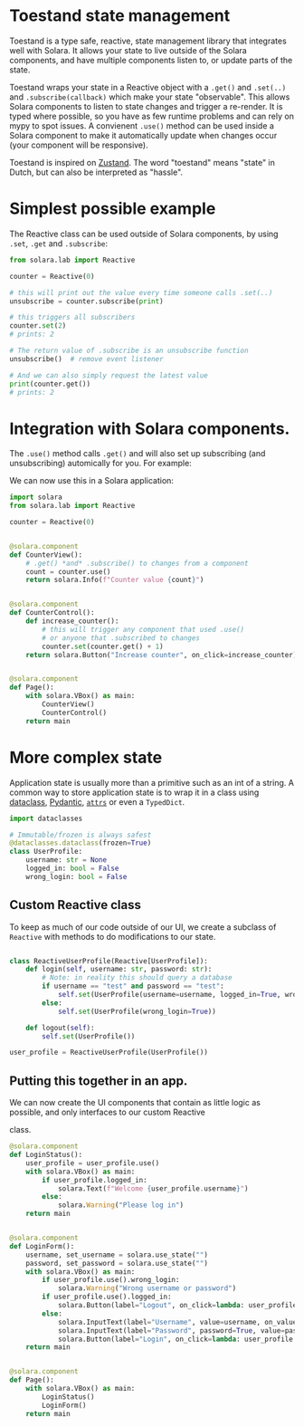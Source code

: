 # Toestand state management

Toestand is a type safe, reactive, state management library that integrates well with Solara. It allows your state to live outside of the Solara components, and have multiple components listen to, or update parts of the state.

Toestand wraps your state in a Reactive object with a `.get()` and `.set(..)` and `.subscribe(callback)` which make your state "observable". This allows Solara components to listen to state changes and trigger a re-render. It is typed where possible, so you have as few runtime problems and can rely on mypy to spot issues.
A convienent `.use()` method can be used inside a Solara component to make it automatically update when changes occur (your component will be responsive).

Toestand is inspired on [Zustand](https://github.com/pmndrs/zustand).  The word "toestand" means "state" in Dutch, but can also be interpreted as "hassle".

# Simplest possible example

The Reactive class can be used outside of Solara components, by using `.set`, `.get` and `.subscribe`:

```py
from solara.lab import Reactive

counter = Reactive(0)

# this will print out the value every time someone calls .set(..)
unsubscribe = counter.subscribe(print)

# this triggers all subscribers
counter.set(2)
# prints: 2

# The return value of .subscribe is an unsubscribe function
unsubscribe()  # remove event listener

# And we can also simply request the latest value
print(counter.get())
# prints: 2
```

# Integration with Solara components.

The `.use()` method calls `.get()` and will also set up subscribing (and unsubscribing) automically for you. For example:

We can now use this in a Solara application:

```python
import solara
from solara.lab import Reactive

counter = Reactive(0)


@solara.component
def CounterView():
    # .get() *and* .subscribe() to changes from a component
    count = counter.use()
    return solara.Info(f"Counter value {count}")


@solara.component
def CounterControl():
    def increase_counter():
        # this will trigger any component that used .use()
        # or anyone that .subscribed to changes
        counter.set(counter.get() + 1)
    return solara.Button("Increase counter", on_click=increase_counter)


@solara.component
def Page():
    with solara.VBox() as main:
        CounterView()
        CounterControl()
    return main
```

# More complex state

Application state is usually more than a primitive such as an int of a string.
A common way to store application state is to wrap it in a class using [dataclass](https://docs.python.org/3/library/dataclasses.html), [Pydantic](https://pydantic-docs.helpmanual.io/), [`attrs`](https://www.attrs.org/en/stable/) or even a `TypedDict`.

```python
import dataclasses

# Immutable/frozen is always safest
@dataclasses.dataclass(frozen=True)
class UserProfile:
    username: str = None
    logged_in: bool = False
    wrong_login: bool = False

```

## Custom Reactive class

To keep as much of our code outside of our UI, we create a subclass of `Reactive` with methods to do modifications to our state.

```python

class ReactiveUserProfile(Reactive[UserProfile]):
    def login(self, username: str, password: str):
        # Note: in reality this should query a database
        if username == "test" and password == "test":
            self.set(UserProfile(username=username, logged_in=True, wrong_login=False))
        else:
            self.set(UserProfile(wrong_login=True))

    def logout(self):
        self.set(UserProfile())

user_profile = ReactiveUserProfile(UserProfile())
```


## Putting this together in an app.

We can now create the UI components that contain as little logic as possible, and only interfaces to our custom Reactive

 class.

```python
@solara.component
def LoginStatus():
    user_profile = user_profile.use()
    with solara.VBox() as main:
        if user_profile.logged_in:
            solara.Text(f"Welcome {user_profile.username}")
        else:
            solara.Warning("Please log in")
    return main


@solara.component
def LoginForm():
    username, set_username = solara.use_state("")
    password, set_password = solara.use_state("")
    with solara.VBox() as main:
        if user_profile.use().wrong_login:
            solara.Warning("Wrong username or password")
        if user_profile.use().logged_in:
            solara.Button(label="Logout", on_click=lambda: user_profile.logout())
        else:
            solara.InputText(label="Username", value=username, on_value=set_username)
            solara.InputText(label="Password", password=True, value=password, on_value=set_password)
            solara.Button(label="Login", on_click=lambda: user_profile.login(username, password))
    return main


@solara.component
def Page():
    with solara.VBox() as main:
        LoginStatus()
        LoginForm()
    return main
```


<!-- # Advanced

Changing the state can be done calling a method on the store:

```py
@react.component
def Controls1():
    return sol.Button("add bear", on_click=bear_store.increase_population)
```

Using the special `setter/fields` combination:
```py
@react.component
def Controls2a():
    return sol.IntSlider("set bear", on_value=bear_store.setter(bear_store.fields.count))
```
*Note that the "setter + fields" method may look a bit odd, but the only way we generate a type safe setter due to type limitations in Python*


Or simply using a lambda+update:
```py
@react.component
def Controls2a():
    return sol.FloatSlider("set bear", on_value=lambda value: bear_store.update(count=value))

```

# Storage

In the previous example `bear_store` is a global variable, however, when running in the Solara server, each `connection` (e.g. each browser tab) will have it's own state, nothing is shared by default. This means each user/browser tab will have its own `BearState.count` value.
Outside of the Solara server (e.g. in a Jupyter environment), there is only a single state, since there are no multiple users.

If you do want to have a single shared state (currently only a worker/process scope is supported), use a different storage scope.

```py
import solara.scope

bear_store = BearStore(bear_state, storage=solara.scope.worker)
```

# Complete working example

This example can be copy pasted and should work using `$ solara run app.py`

```py
import dataclasses

import react_ipywidgets as react

import solara as sol
from solara.toestand import Store


@dataclasses.dataclass(frozen=True)
class BearState:
    type: str
    count: int


class BearStore(Store[BearState]):
    def increase_population(self):
        self.update(count=self.get().count + 1)


bear_state_initial = BearState(type="brown", count=2)
bear_store = BearStore(bear_state_initial)


@react.component
def BearCounter():
    bear_count = bear_store.use(lambda bear: bear.count)
    return sol.Info(f"{bear_count} bears around here")


@react.component
def Controls():
    return sol.Button("add bear", on_click=bear_store.increase_population)


@react.component
def App():
    with sol.VBox() as main:
        BearCounter()
        Controls()
    return main


app = App()
```

TODO: solara try link -->
